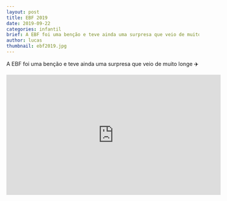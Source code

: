 ```yaml
---
layout: post
title: EBF 2019
date: 2019-09-22
categories: infantil
brief: A EBF foi uma benção e teve ainda uma surpresa que veio de muito longe ✈️
author: lucas
thumbnail: ebf2019.jpg
---
```


<p class="text-center mb-2">
A EBF foi uma benção e teve ainda uma surpresa que veio de muito longe ✈️
</p>

<center>
  <iframe width="560" height="315" src="https://www.youtube.com/embed/pWSXukp7yCE" frameborder="0" allow="accelerometer; autoplay; encrypted-media; gyroscope; picture-in-picture" allowfullscreen></iframe>
</center>



